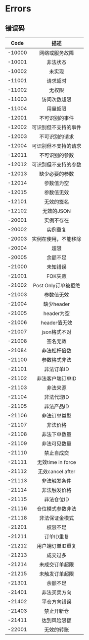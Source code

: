 # Errors

## 错误码




|  Code  |   描述   |
|:------:|:------:|
| -10000  |  网络或服务故障 |
| -10001  |  非法状态 |
| -10002  |  未实现 |
| -11001  |  请求超时 |
| -11002  |  无权限 |
| -11003  |  访问次数超限 |
| -11004  |  用量超限 |
| -12001  |  不可识别的事件 |
| -12002  |  可识别但不支持的事件 |
| -12003  |  不可识别的请求 |
| -12004  |  可识别但不支持的请求 |
| -12011  |  不可识别的参数 |
| -12012  |  可识别但不支持的参数 |
| -12013  |  缺少必要的参数 |
| -12014  |  参数值为空 |
| -12015  |  参数值无效 |
| -12101  |  无效的签名 |
| -12102  |  无效的JSON |
| -20001  |  实例不存在 |
| -20002  |  实例重复 |
| -20003  |  实例在使用，不能移除 |
| -20004  |  超限 |
| -20005  |  余额不足 |
| -21000  |  未知错误 |
| -21001  |  FOK失败 |
| -21002  |  Post Only订单被拒绝 |
| -21003  |  参数值无效 |
| -21004  |  缺少header |
| -21005  |  header为空 |
| -21006  |  header值无效 |
| -21007  |  json格式不对 |
| -21008  |  签名无效 |
| -21084  |  非法杠杆倍数 |
| -21100  |  参数格式非法 |
| -21101  |  非法订单ID |
| -21102  |  非法客户端订单ID |
| -21103  |  非法来源 |
| -21104  |  非法代理ID |
| -21105  |  非法产品ID |
| -21106  |  非法订单类型 |
| -21107  |  非法价格 |
| -21108  |  非法下单数量 |
| -21109  |  非法可见数量 |
| -21110  |  禁止自成交 |
| -21111  |  无效time in force |
| -21112  |  无效cancel after |
| -21113  |  非法触发条件 |
| -21114  |  非法触发价格 |
| -21115  |  非法仓位ID |
| -21116  |  仓位模式参数非法 |
| -21118  |  非法保证金模式 |
| -21201  |  权限不足 |
| -21211  |  订单ID重复 |
| -21212  |  用户端订单ID重复 |
| -21213  |  成交过多 |
| -21214  |  未成交订单超限 |
| -21215  |  未触发订单超限 |
| -21301  |  余额不足 |
| -21401  |  非法买卖方向 |
| -21402  |  平仓方向错误 |
| -21403  |  禁止开新仓 |
| -21411  |  达到风险限额 |
| -22001  |  无效的转账 |
